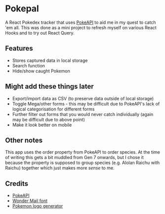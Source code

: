 # Pokepal

A React Pokedex tracker that uses [PokeAPI](https://pokeapi.co/) to aid me in my quest to catch 'em all. This was done as a mini project to refresh myself on various React Hooks and to try out React Query.

## Features

- Stores captured data in local storage
- Search function
- Hide/show caught Pokemon

## Might add these things later

- Export/import data as CSV (to preserve data outside of local storage)
- Toggle Mega/other forms - this may be difficult due to PokeAPI's lack of logical categorisation for different forms
- Further filter out forms that you would never catch individually (again may be difficult due to above point)
- Make it look better on mobile

## Other notes

This app uses the order property from PokeAPI to order species. At the time of writing this gets a bit muddled from Gen 7 onwards, but I chose it because the property is supposed to group species (e.g. Alolan Raichu with Raichu) together which just makes more _sense_ to me.

## Credits

- [PokeAPI](https://pokeapi.co/)
- [Wonder Mail font](https://www.dafont.com/wonder-mail.font)
- [Pokemon logo generator](https://www.fontbolt.com/font/pokemon-font/)

